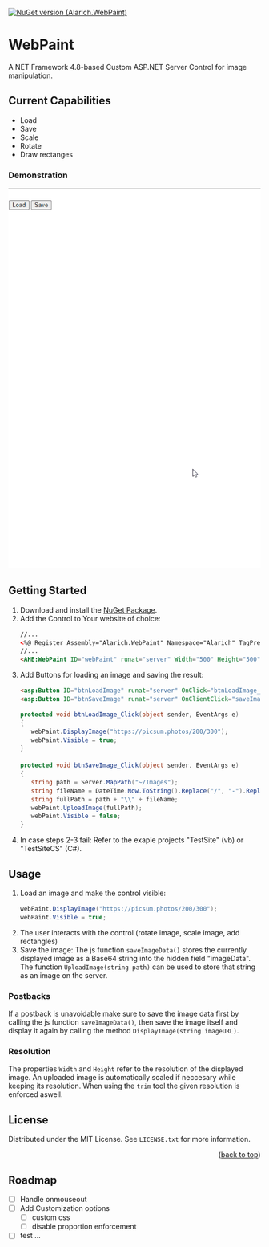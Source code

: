[![NuGet version (Alarich.WebPaint)](https://img.shields.io/nuget/v/Alarich.WebPaint.svg?style=flat-square)](https://www.nuget.org/packages/Alarich.WebPaint/)

# WebPaint

A NET Framework 4.8-based Custom ASP.NET Server Control for image manipulation.

## Current Capabilities

- Load
- Save
- Scale
- Rotate
- Draw rectanges

### Demonstration

![](doc/demonstration.gif)

## Getting Started

1. Download and install the <a href="https://www.nuget.org/packages/Alarich.WebPaint/">NuGet Package</a>.
3. Add the Control to Your website of choice:
   ```aspx
   //...
   <%@ Register Assembly="Alarich.WebPaint" Namespace="Alarich" TagPrefix="AHE" %>
   //...
   <AHE:WebPaint ID="webPaint" runat="server" Width="500" Height="500" Visible="false" Language="EN" />
   ```
3. Add Buttons for loading an image and saving the result:
   ```aspx
   <asp:Button ID="btnLoadImage" runat="server" OnClick="btnLoadImage_Click" Text="Load" />
   <asp:Button ID="btnSaveImage" runat="server" OnClientClick="saveImageData();" OnClick="btnSaveImage_Click" Text="Save" />  
   ```
   ```cs
   protected void btnLoadImage_Click(object sender, EventArgs e)
   {
      webPaint.DisplayImage("https://picsum.photos/200/300");
      webPaint.Visible = true;
   }
   
   protected void btnSaveImage_Click(object sender, EventArgs e)
   {
      string path = Server.MapPath("~/Images");
      string fileName = DateTime.Now.ToString().Replace("/", "-").Replace(" ", "- ").Replace(":", "") + ".png";
      string fullPath = path + "\\" + fileName;
      webPaint.UploadImage(fullPath);
      webPaint.Visible = false;
   }
   ```   
4. In case steps 2-3 fail: Refer to the exaple projects "TestSite" (vb) or "TestSiteCS" (C#).

## Usage

1. Load an image and make the control visible:
   ```cs
   webPaint.DisplayImage("https://picsum.photos/200/300");
   webPaint.Visible = true;
   ```
2. The user interacts with the control (rotate image, scale image, add rectangles)
3. Save the image:
   The js function `saveImageData()` stores the currently displayed image as a Base64 string into the hidden field "imageData".
   The function `UploadImage(string path)` can be used to store that string as an image on the server.

### Postbacks
If a postback is unavoidable make sure to save the image data first by calling the js function `saveImageData()`, then save the image itself and display it again by calling the method `DisplayImage(string imageURL)`.

### Resolution

The properties `Width` and `Height` refer to the resolution of the displayed image. An uploaded image is automatically scaled if neccesary while keeping its resolution. When using the `trim` tool the given resolution is enforced aswell.

## License

Distributed under the MIT License. See `LICENSE.txt` for more information.

<p align="right">(<a href="#readme-top">back to top</a>)</p>

## Roadmap

- [ ] Handle onmouseout
- [ ] Add Customization options
  - [ ] custom css
  - [ ] disable proportion enforcement
- [ ] test ...
